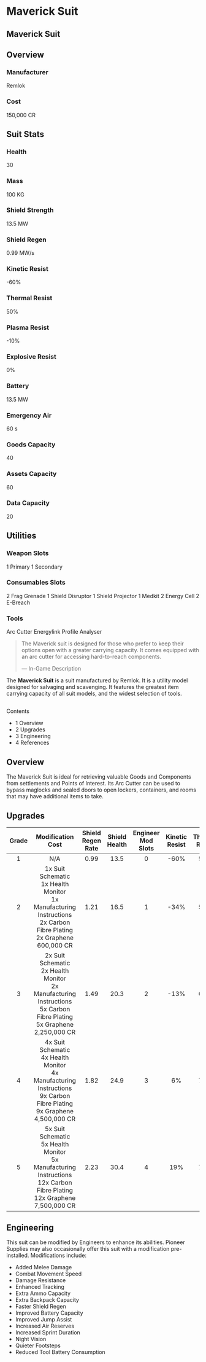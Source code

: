 # Maverick Suit
## Maverick Suit

		

## Overview

### Manufacturer

Remlok

### Cost

150,000 CR

## Suit Stats

### Health

30

### Mass

100 KG

### Shield Strength

13.5 MW

### Shield Regen

0.99 MW/s

### Kinetic Resist

-60%

### Thermal Resist

50%

### Plasma Resist

-10%

### Explosive Resist

0%

### Battery

13.5 MW

### Emergency Air

60 s

### Goods Capacity

40

### Assets Capacity

60

### Data Capacity

20

## Utilities

### Weapon Slots

1 Primary
1 Secondary

### Consumables Slots

2 Frag Grenade
1 Shield Disruptor
1 Shield Projector
1 Medkit
2 Energy Cell
2 E-Breach

### Tools

Arc Cutter
Energylink
Profile Analyser

> 
> 
> The Maverick suit is designed for those who prefer to keep their options open with a greater carrying capacity. It comes equipped with an arc cutter for accessing hard-to-reach components.
> 
> 
> — In-Game Description
> 

The **Maverick Suit** is a suit manufactured by Remlok. It is a utility model designed for salvaging and scavenging. It features the greatest item carrying capacity of all suit models, and the widest selection of tools.

## 

Contents

- 1 Overview
- 2 Upgrades
- 3 Engineering
- 4 References

## Overview

The Maverick Suit is ideal for retrieving valuable Goods and Components from settlements and Points of Interest. Its Arc Cutter can be used to bypass maglocks and sealed doors to open lockers, containers, and rooms that may have additional items to take.

## Upgrades

| Grade | Modification Cost | Shield Regen<br>Rate | Shield Health | Engineer<br>Mod Slots | Kinetic Resist | Thermal Resist | Plasma Resist | Explosive Resist |
| :---: | :---: | :---: | :---: | :---: | :---: | :---: | :---: | :---: |
| 1 | N/A | 0.99 | 13.5 | 0 | -60% | 50% | -10% | 0% |
| 2 | 1x Suit Schematic<br>1x Health Monitor<br>1x Manufacturing Instructions<br>2x Carbon Fibre Plating<br>2x Graphene<br>600,000 CR | 1.21 | 16.5 | 1 | -34% | 58% | 7% | 16% |
| 3 | 2x Suit Schematic<br>2x Health Monitor<br>2x Manufacturing Instructions<br>5x Carbon Fibre Plating<br>5x Graphene<br>2,250,000 CR | 1.49 | 20.3 | 2 | -13% | 64% | 22% | 29% |
| 4 | 4x Suit Schematic<br>4x Health Monitor<br>4x Manufacturing Instructions<br>9x Carbon Fibre Plating<br>9x Graphene<br>4,500,000 CR | 1.82 | 24.9 | 3 | 6% | 70% | 35% | 41% |
| 5 | 5x Suit Schematic<br>5x Health Monitor<br>5x Manufacturing Instructions<br>12x Carbon Fibre Plating<br>12x Graphene<br>7,500,000 CR | 2.23 | 30.4 | 4 | 19% | 75% | 45% | 50% |

## Engineering

This suit can be modified by Engineers to enhance its abilities. Pioneer Supplies may also occasionally offer this suit with a modification pre-installed. Modifications include:

- Added Melee Damage
- Combat Movement Speed
- Damage Resistance
- Enhanced Tracking
- Extra Ammo Capacity
- Extra Backpack Capacity
- Faster Shield Regen
- Improved Battery Capacity
- Improved Jump Assist
- Increased Air Reserves
- Increased Sprint Duration
- Night Vision
- Quieter Footsteps
- Reduced Tool Battery Consumption